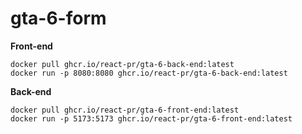 # gta-6-form
**Front-end**
```
docker pull ghcr.io/react-pr/gta-6-back-end:latest
docker run -p 8080:8080 ghcr.io/react-pr/gta-6-back-end:latest
```
**Back-end**
```
docker pull ghcr.io/react-pr/gta-6-front-end:latest
docker run -p 5173:5173 ghcr.io/react-pr/gta-6-front-end:latest
```
